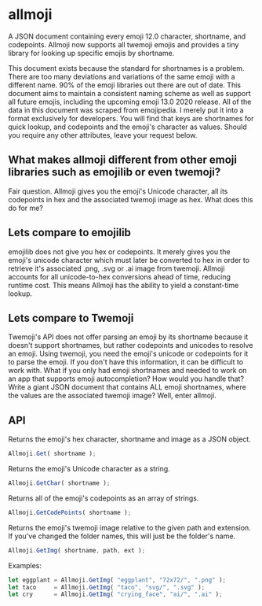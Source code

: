 # allmoji
A JSON document containing every emoji 12.0 character, shortname, and codepoints.
Allmoji now supports all twemoji emojis and provides a tiny library for
looking up specific emojis by shortname. 

This document exists because the standard for shortnames is a problem. There are too many deviations and variations of the same emoji with a different name. 90% of the emoji libraries out there are out of date. This document aims to maintain a consistent naming scheme as well as support all future emojis, including the upcoming emoji 13.0 2020 release. All of the data in this document was scraped from emojipedia. I merely put it into a format exclusively for developers. You will find that keys are shortnames for quick lookup, and codepoints and the emoji's character as values. Should you require any other attributes, leave your request below.

## What makes allmoji different from other emoji libraries such as emojilib or even twemoji?

Fair question. Allmoji gives you the emoji's Unicode character, all its codepoints in hex and the associated twemoji image as hex. What does this do for me? 

## Lets compare to emojilib
emojilib does not give you hex or codepoints. It merely gives you the emoji's unicode character which must later be converted to hex in order to retrieve it's associated .png, .svg or .ai image from twemoji. Allmoji accounts for all unicode-to-hex conversions ahead of time, reducing runtime cost. This means Allmoji has the ability to yield a constant-time lookup.

## Lets compare to Twemoji

Twemoji's API does not offer parsing an emoji by its shortname because it doesn't support shortnames, but rather codepoints and unicodes to resolve an emoji. Using twemoji, you need the emoji's unicode or codepoints for it to parse the emoji. If you don't  have this information, it can be difficult to work with. What if you only had emoji shortnames and needed to work on an app that supports emoji autocompletion? How would you handle that? Write a giant JSON document that contains ALL emoji shortnames, where the values are the associated twemoji image? Well, enter allmoji. 

## API

Returns the emoji's hex character, shortname and image as a JSON object.

```javascript
Allmoji.Get( shortname );
```

Returns the emoji's Unicode character as a string.

```javascript
Allmoji.GetChar( shortname );
```

Returns all of the emoji's codepoints as an array of strings. 

```javascript
Allmoji.GetCodePoints( shortname );
```

Returns the emoji's twemoji image relative to the given path and extension.
If you've changed the folder names, this will just be the folder's name.

```javascript
Allmoji.GetImg( shortname, path, ext );
```

Examples:

```javascript
let eggplant = Allmoji.GetImg( "eggplant", "72x72/", ".png" );
let taco     = Allmoji.GetImg( "taco", "svg/", ".svg" );
let cry      = Allmoji.GetImg( "crying_face", "ai/", ".ai" );
```

